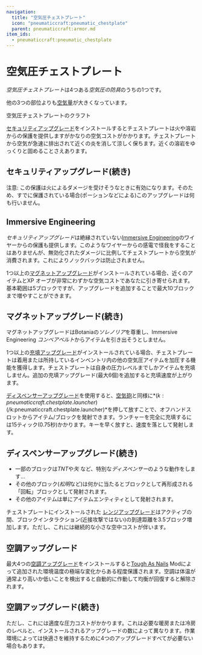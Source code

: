 ```yaml
---
navigation:
  title: "空気圧チェストプレート"
  icon: "pneumaticcraft:pneumatic_chestplate"
  parent: pneumaticcraft:armor.md
item_ids:
  - pneumaticcraft:pneumatic_chestplate
---
```


# 空気圧チェストプレート

*空気圧チェストプレート*は4つある*空気圧の防具*のうちの1つです。

他の3つの部位よりも[空気量](../base_concepts/pressure.md)が大きくなっています。

空気圧チェストプレートのクラフト

<Recipe id="pneumaticcraft:pneumatic_chestplate" />

<ItemImage id="pneumaticcraft:security_upgrade" />

[セキュリティアップグレード](../base_concepts/upgrades.md#security)をインストールするとチェストプレートは火や溶岩からの保護を提供しますがかなりの空気コストがかかります。チェストプレートから空気が急速に排出されて近くの炎を消して涼しく保ちます。近くの溶岩をゆっくりと固めることさえあります。

## セキュリティアップグレード(続き)

注意: この保護は火によるダメージを受けそうなときに有効になります。そのため、すでに保護されている場合(ポーションなどによる)このアップグレードは何も行いません。

## Immersive Engineering

<ItemImage id="immersiveengineering:wirecoil_copper" />

*セキュリティアップグレード*は絶縁されていない[Immersive Engineering](https://minecraft.curseforge.com/projects/immersive-engineering)のワイヤーからの保護も提供します。このようなワイヤーからの感電で怪我をすることはありませんが、無効化されたダメージに比例してチェストプレートから空気が消費されます。これによりノックバックは防止されません。

<ItemImage id="pneumaticcraft:magnet_upgrade" />

1つ以上の[マグネットアップグレード](../base_concepts/upgrades.md#magnet)がインストールされている場合、近くのアイテムとXP オーブが非常にわずかな空気コストであなたに引き寄せられます。基本範囲は5ブロックですが、アップグレードを追加することで最大10ブロックまで増やすことができます。

## マグネットアップグレード(続き)

マグネットアップグレードはBotaniaの*ソレノリア*を尊重し、Immersive Engineering *コンベアベルト*からアイテムを引き出そうとしません。

<ItemImage id="pneumaticcraft:charging_upgrade" />

1つ以上の[充填アップグレード](../base_concepts/upgrades.md#charging)がインストールされている場合、チェストプレートは着用または所持しているインベントリ内の他の空気圧アイテムを加圧する機能を獲得します。チェストプレートは自身の圧力レベルまでしかアイテムを充填しません。追加の充填アップグレード(最大6個)を追加すると充填速度が上がります。

<ItemImage id="pneumaticcraft:dispenser_upgrade" />

[ディスペンサーアップグレード](../base_concepts/upgrades.md#dispenser)を使用すると、[空気砲](../machines/air_cannon.md)と同様に*$(k:pneumaticcraft.chestplate.launcher)$(/k:pneumaticcraft.chestplate.launcher)*を押して放すことで、オフハンドスロットからアイテム/ブロックを発射できます。ランチャーを完全に充填するには15ティック(0.75秒)かかります。キーを早く放すと、速度を落として発射します。

## ディスペンサーアップグレード(続き)


- 一部のブロックは*TNT*や*矢* など、特別な*ディスペンサー*のような動作をします...
- その他のブロック(*松明*など)は何かに当たるとブロックとして再形成される「回転」ブロックとして発射されます。
- その他のアイテムは単にアイテムエンティティとして発射されます。

<ItemImage id="pneumaticcraft:range_upgrade" />

チェストプレートにインストールされた [レンジアップグレード](../base_concepts/upgrades.md#range)はアクティブの間、ブロックインタラクション(近接攻撃ではない)の到達距離を3.5ブロック増加します。ただし、これには継続的な小さな空中コストが伴います。

## 空調アップグレード

<ItemImage id="pneumaticcraft:air_conditioning_upgrade" />

最大4つの[空調アップグレード](../base_concepts/upgrades.md#air_conditioning)をインストールすると[Tough As Nails](https://minecraft.curseforge.com/projects/tough-as-nails) Modによって追加された環境温度の極端な変化からある程度保護されます。空調は体温が通常より高いか低いことを検出すると自動的に作動して均衡が回復すると解除されます。

## 空調アップグレード(続き)

ただし、これには適度な圧力コストがかかります。これは必要な暖房または冷房のレベルと、インストールされるアップグレードの数によって異なります。作業環境によっては快適さを維持するために4つのアップグレードすべてが必要ない場合もあります。

